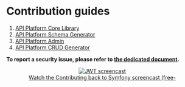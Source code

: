 # Contribution guides

1. [API Platform Core Library](https://github.com/api-platform/core/blob/main/CONTRIBUTING.md)
2. [API Platform Schema Generator](https://github.com/api-platform/schema-generator/blob/main/CONTRIBUTING.md)
3. [API Platform Admin](https://github.com/api-platform/admin/blob/master/CONTRIBUTING.md)
4. [API Platform CRUD Generator](https://github.com/api-platform/create-client/blob/master/CONTRIBUTING.md)

**To report a security issue, please refer to [the dedicated document](security.md).**

<p align="center" class="symfonycasts"><a href="https://symfonycasts.com/screencast/contributing?cid=apip"><img src="../distribution/images/symfonycasts-player.png" alt="JWT screencast"><br>Watch the Contributing back to Symfony screencast (free-</a></p>
